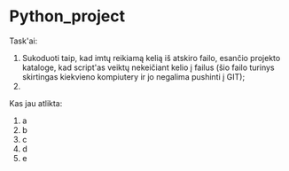 # Python_project
Task'ai:
1. Sukoduoti taip, kad imtų reikiamą kelią iš atskiro failo, esančio projekto kataloge, kad script'as veiktų nekeičiant kelio į failus (šio failo turinys skirtingas kiekvieno kompiutery ir jo negalima pushinti į GIT);
2. 

Kas jau atlikta:
1. a
2. b
3. c
4. d
5. e
